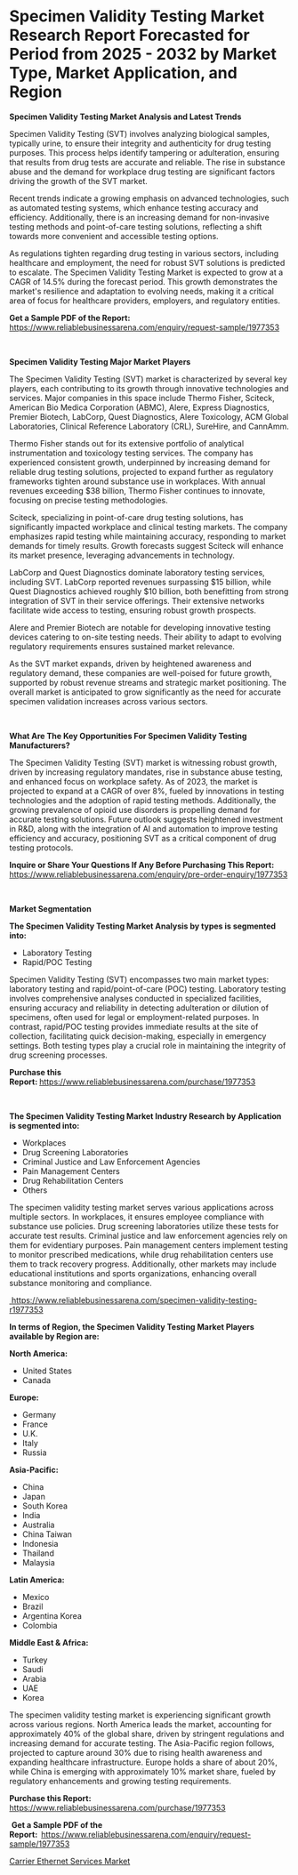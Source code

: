 <p><h1>Specimen Validity Testing Market Research Report Forecasted for Period from 2025 -  2032 by Market Type, Market Application, and Region</h1></p><p><strong>Specimen Validity Testing Market Analysis and Latest Trends</strong></p>
<p><p>Specimen Validity Testing (SVT) involves analyzing biological samples, typically urine, to ensure their integrity and authenticity for drug testing purposes. This process helps identify tampering or adulteration, ensuring that results from drug tests are accurate and reliable. The rise in substance abuse and the demand for workplace drug testing are significant factors driving the growth of the SVT market.</p><p>Recent trends indicate a growing emphasis on advanced technologies, such as automated testing systems, which enhance testing accuracy and efficiency. Additionally, there is an increasing demand for non-invasive testing methods and point-of-care testing solutions, reflecting a shift towards more convenient and accessible testing options. </p><p>As regulations tighten regarding drug testing in various sectors, including healthcare and employment, the need for robust SVT solutions is predicted to escalate. The Specimen Validity Testing Market is expected to grow at a CAGR of 14.5% during the forecast period. This growth demonstrates the market's resilience and adaptation to evolving needs, making it a critical area of focus for healthcare providers, employers, and regulatory entities.</p></p>
<p><strong>Get a Sample PDF of the Report:&nbsp;</strong> <a href="https://www.reliablebusinessarena.com/enquiry/request-sample/1977353?utm_campaign=2452&utm_medium=2&utm_source=Github&utm_content=ia&utm_term=09032025&utm_id=specimen-validity-testing">https://www.reliablebusinessarena.com/enquiry/request-sample/1977353</a></p>
<p>&nbsp;</p>
<p><strong>Specimen Validity Testing Major Market Players</strong></p>
<p><p>The Specimen Validity Testing (SVT) market is characterized by several key players, each contributing to its growth through innovative technologies and services. Major companies in this space include Thermo Fisher, Sciteck, American Bio Medica Corporation (ABMC), Alere, Express Diagnostics, Premier Biotech, LabCorp, Quest Diagnostics, Alere Toxicology, ACM Global Laboratories, Clinical Reference Laboratory (CRL), SureHire, and CannAmm.</p><p>Thermo Fisher stands out for its extensive portfolio of analytical instrumentation and toxicology testing services. The company has experienced consistent growth, underpinned by increasing demand for reliable drug testing solutions, projected to expand further as regulatory frameworks tighten around substance use in workplaces. With annual revenues exceeding $38 billion, Thermo Fisher continues to innovate, focusing on precise testing methodologies.</p><p>Sciteck, specializing in point-of-care drug testing solutions, has significantly impacted workplace and clinical testing markets. The company emphasizes rapid testing while maintaining accuracy, responding to market demands for timely results. Growth forecasts suggest Sciteck will enhance its market presence, leveraging advancements in technology.</p><p>LabCorp and Quest Diagnostics dominate laboratory testing services, including SVT. LabCorp reported revenues surpassing $15 billion, while Quest Diagnostics achieved roughly $10 billion, both benefitting from strong integration of SVT in their service offerings. Their extensive networks facilitate wide access to testing, ensuring robust growth prospects.</p><p>Alere and Premier Biotech are notable for developing innovative testing devices catering to on-site testing needs. Their ability to adapt to evolving regulatory requirements ensures sustained market relevance. </p><p>As the SVT market expands, driven by heightened awareness and regulatory demand, these companies are well-poised for future growth, supported by robust revenue streams and strategic market positioning. The overall market is anticipated to grow significantly as the need for accurate specimen validation increases across various sectors.</p></p>
<p>&nbsp;</p>
<p><strong>What Are The Key Opportunities For Specimen Validity Testing Manufacturers?</strong></p>
<p><p>The Specimen Validity Testing (SVT) market is witnessing robust growth, driven by increasing regulatory mandates, rise in substance abuse testing, and enhanced focus on workplace safety. As of 2023, the market is projected to expand at a CAGR of over 8%, fueled by innovations in testing technologies and the adoption of rapid testing methods. Additionally, the growing prevalence of opioid use disorders is propelling demand for accurate testing solutions. Future outlook suggests heightened investment in R&D, along with the integration of AI and automation to improve testing efficiency and accuracy, positioning SVT as a critical component of drug testing protocols.</p></p>
<p><strong>Inquire or Share Your Questions If Any Before Purchasing This Report:</strong> <a href="https://www.reliablebusinessarena.com/enquiry/pre-order-enquiry/1977353?utm_campaign=2452&utm_medium=2&utm_source=Github&utm_content=ia&utm_term=09032025&utm_id=specimen-validity-testing">https://www.reliablebusinessarena.com/enquiry/pre-order-enquiry/1977353</a></p>
<p>&nbsp;</p>
<p><strong>Market Segmentation</strong></p>
<p><strong>The Specimen Validity Testing Market Analysis by types is segmented into:</strong></p>
<p><ul><li>Laboratory Testing</li><li>Rapid/POC Testing</li></ul></p>
<p><p>Specimen Validity Testing (SVT) encompasses two main market types: laboratory testing and rapid/point-of-care (POC) testing. Laboratory testing involves comprehensive analyses conducted in specialized facilities, ensuring accuracy and reliability in detecting adulteration or dilution of specimens, often used for legal or employment-related purposes. In contrast, rapid/POC testing provides immediate results at the site of collection, facilitating quick decision-making, especially in emergency settings. Both testing types play a crucial role in maintaining the integrity of drug screening processes.</p></p>
<p><strong>Purchase this Report:&nbsp;</strong><a href="https://www.reliablebusinessarena.com/purchase/1977353?utm_campaign=2452&utm_medium=2&utm_source=Github&utm_content=ia&utm_term=09032025&utm_id=specimen-validity-testing">https://www.reliablebusinessarena.com/purchase/1977353</a></p>
<p>&nbsp;</p>
<p><strong>The Specimen Validity Testing Market Industry Research by Application is segmented into:</strong></p>
<p><ul><li>Workplaces</li><li>Drug Screening Laboratories</li><li>Criminal Justice and Law Enforcement Agencies</li><li>Pain Management Centers</li><li>Drug Rehabilitation Centers</li><li>Others</li></ul></p>
<p><p>The specimen validity testing market serves various applications across multiple sectors. In workplaces, it ensures employee compliance with substance use policies. Drug screening laboratories utilize these tests for accurate test results. Criminal justice and law enforcement agencies rely on them for evidentiary purposes. Pain management centers implement testing to monitor prescribed medications, while drug rehabilitation centers use them to track recovery progress. Additionally, other markets may include educational institutions and sports organizations, enhancing overall substance monitoring and compliance.</p></p>
<p><a href="https://www.reliablebusinessarena.com/specimen-validity-testing-r1977353?utm_campaign=2452&utm_medium=2&utm_source=Github&utm_content=ia&utm_term=09032025&utm_id=specimen-validity-testing">&nbsp;https://www.reliablebusinessarena.com/specimen-validity-testing-r1977353</a></p>
<p><strong>In terms of Region, the Specimen Validity Testing Market Players available by Region are:</strong></p>
<p>
    <p> <strong> North America: </strong>
        <ul>
            <li>United States</li>
            <li>Canada</li>
        </ul>
        </p> 
    <p> <strong> Europe: </strong>
        <ul>
            <li>Germany</li>
            <li>France</li>
            <li>U.K.</li>
            <li>Italy</li>
            <li>Russia</li>
        </ul>
        </p> 
    <p> <strong> Asia-Pacific: </strong>
        <ul>
            <li>China</li>
            <li>Japan</li>
            <li>South Korea</li>
            <li>India</li>
            <li>Australia</li>
            <li>China Taiwan</li>
            <li>Indonesia</li>
            <li>Thailand</li>
            <li>Malaysia</li>
        </ul>
        </p> 
    <p> <strong> Latin America: </strong>
        <ul>
            <li>Mexico</li>
            <li>Brazil</li>
            <li>Argentina Korea</li>
            <li>Colombia</li>
        </ul>
        </p> 
    <p> <strong> Middle East & Africa: </strong>
        <ul>
            <li>Turkey</li>
            <li>Saudi</li>
            <li>Arabia</li>
            <li>UAE</li>
            <li>Korea</li>
        </ul>
    </p>
    </p>
<p><p>The specimen validity testing market is experiencing significant growth across various regions. North America leads the market, accounting for approximately 40% of the global share, driven by stringent regulations and increasing demand for accurate testing. The Asia-Pacific region follows, projected to capture around 30% due to rising health awareness and expanding healthcare infrastructure. Europe holds a share of about 20%, while China is emerging with approximately 10% market share, fueled by regulatory enhancements and growing testing requirements.</p></p>
<p><strong>Purchase this Report: </strong><a href="https://www.reliablebusinessarena.com/purchase/1977353?utm_campaign=2452&utm_medium=2&utm_source=Github&utm_content=ia&utm_term=09032025&utm_id=specimen-validity-testing">https://www.reliablebusinessarena.com/purchase/1977353</a></p>
<p>&nbsp;<strong>Get a Sample PDF of the Report:&nbsp;&nbsp;</strong><a href="https://www.reliablebusinessarena.com/enquiry/request-sample/1977353?utm_campaign=2452&utm_medium=2&utm_source=Github&utm_content=ia&utm_term=09032025&utm_id=specimen-validity-testing">https://www.reliablebusinessarena.com/enquiry/request-sample/1977353</a></p>
<p><strong></strong></p>
<p><p><a href="https://github.com/alberthagorsuch/Market-Research-Report-List-1/blob/main/carrier-ethernet-services-market.md?utm_campaign=2452&utm_medium=2&utm_source=Github&utm_content=ia&utm_term=09032025&utm_id=specimen-validity-testing">Carrier Ethernet Services Market</a></p></p>